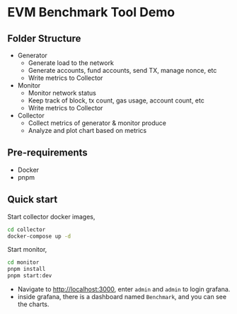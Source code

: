 # EVM Benchmark Tool Demo


## Folder Structure

- Generator
  - Generate load to the network
  - Generate accounts, fund accounts, send TX, manage nonce, etc
  - Write metrics to Collector
- Monitor
  - Monitor network status
  - Keep track of block, tx count, gas usage, account count, etc
  - Write metrics to Collector
- Collector
  - Collect metrics of generator & monitor produce
  - Analyze and plot chart based on metrics


## Pre-requirements

- Docker
- pnpm

## Quick start


Start collector docker images,

```bash
cd collector
docker-compose up -d
```

Start monitor,

```bash
cd monitor
pnpm install
pnpm start:dev
```

- Navigate to [http://localhost:3000](http://localhost:3000), enter `admin` and `admin` to login grafana.
- inside grafana, there is a dashboard named `Benchmark`, and you can see the charts.
